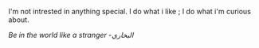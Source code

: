 I'm not intrested in anything special. I do what i like ; I do what i'm curious about.


_Be in the world like a stranger_ 
                    -_البخاري_
